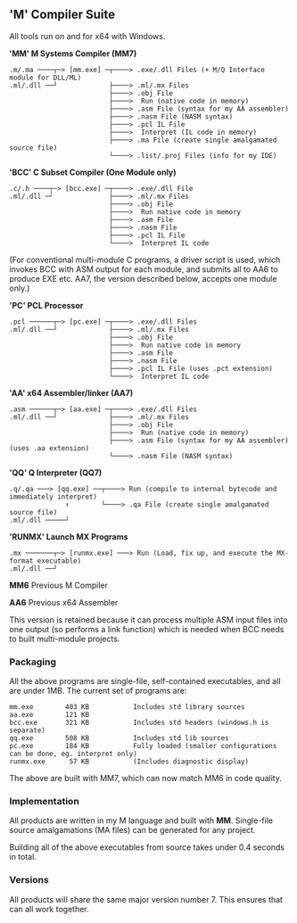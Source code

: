 ## 'M' Compiler Suite

All tools run on and for x64 with Windows.

**'MM' M Systems Compiler (MM7)**
````
.m/.ma ────┬─> [mm.exe] ─┬────> .exe/.dll Files (+ M/Q Interface module for DLL/ML)
.ml/.dll ──┘             ├────> .ml/.mx Files
                         ├────> .obj File
                         ├────>  Run (native code in memory)
                         ├────> .asm File (syntax for my AA assembler)
                         ├────> .nasm File (NASM syntax)
                         ├────> .pcl IL File
                         ├────>  Interpret (IL code in memory)
                         ├────> .ma File (create single amalgamated source file)
                         └────> .list/.proj Files (info for my IDE)
````
**'BCC' C Subset Compiler (One Module only)**
````
.c/.h ────┬─> [bcc.exe] ─┬────> .exe/.dll File
.ml/.dll ─┘              ├────> .ml/.mx Files
                         ├────> .obj File
                         ├────>  Run native code in memory
                         ├────> .asm File
                         ├────> .nasm File
                         ├────> .pcl IL File
                         └────>  Interpret IL code
````
(For conventional multi-module C programs, a driver script is used, which invokes BCC with ASM output for each module, and submits all to AA6 to produce EXE etc. AA7, the version described below, accepts one module only.)

**'PC' PCL Processor**
````
.pcl ──────┬─> [pc.exe] ─┬────> .exe/.dll Files
.ml/.dll ──┘             ├────> .ml/.mx Files
                         ├────> .obj File
                         ├────>  Run native code in memory
                         ├────> .asm File
                         ├────> .nasm File
                         ├────> .pcl IL File (uses .pct extension)
                         └────>  Interpret IL code                      
````
**'AA' x64 Assembler/linker (AA7)**
````
.asm ──────┬─> [aa.exe] ─┬────> .exe/.dll Files
.ml/.dll ──┘             ├────> .ml/.mx Files
                         ├────> .obj File
                         ├────>  Run (native code in memory)
                         ├────> .asm File (syntax for my AA assembler) (uses .aa extension)
                         └────> .nasm File (NASM syntax)                      
````

**'QQ' Q Interpreter (QQ7)**
````
.q/.qa ───> [qq.exe] ──┬────> Run (compile to internal bytecode and immediately interpret)
              ↑	       └────> .qa File (create single amalgamated source file)
.ml/.dll ─────┘ 

````
**'RUNMX' Launch MX Programs**
````
.mx ───────┬─> [runmx.exe] ───> Run (Load, fix up, and execute the MX-format executable)
.ml/.dll ──┘
 ````
**MM6** Previous M Compiler

**AA6** Previous x64 Assembler

This version is retained because it can process multiple ASM input files into one output (so performs a link function) which is needed when BCC needs to built multi-module projects.

### Packaging

All the above programs are single-file, self-contained executables, and all are under 1MB. The current set of programs are:
````
mm.exe        403 KB           Includes std library sources
aa.exe        121 KB
bcc.exe       321 KB           Includes std headers (windows.h is separate)
qq.exe        508 KB           Includes std lib sources
pc.exe        184 KB           Fully loaded (smaller configurations can be done, eg. interpret only)
runmx.exe      57 KB           (Includes diagnostic display)
````
The above are built with MM7, which can now match MM6 in code quality.

### Implementation

All products are written in my M language and built with **MM**. Single-file source amalgamations (MA files) can be generated for any project.

Building all of the above executables from source takes under 0.4 seconds in total.

### Versions

All products will share the same major version number 7. This ensures that can all work together.

